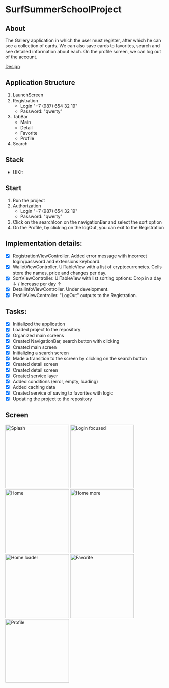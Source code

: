 # SurfSummerSchoolProject

## About
The Gallery application in which the user must register, after which he can see a collection of cards. We can also save cards to favorites, search and see detailed information about each. On the profile screen, we can log out of the account.

[Design](https://www.figma.com/file/DskQkoBqXewHFzyqlKkao3/Surf-education-iOS?node-id=13%3A9067)

## Application Structure
1. LaunchScreen
2. Registration
    * Login "+7 (987) 654 32 19"
    * Password: "qwerty"
3. TabBar
    * Main
    * Detail
    * Favorite
    * Profile
4. Search

## Stack
* UIKit

## Start
1. Run the project
2. Authorization
    * Login "+7 (987) 654 32 19"
    * Password: "qwerty"
3. Click on the searchIcon on the navigationBar and select the sort option
4. On the Profile, by clicking on the logOut, you can exit to the Registration

## Implementation details:
- [X] RegistrationViewController. Added error message with incorrect login/password and extensions keyboard.
- [X] WalletViewController. UITableView with a list of cryptocurrencies. Cells store the names, price and changes per day.
- [X] SortViewController. UITableView with list sorting options: Drop in a day ↓ / Increase per day ↑
- [X] DetailInfoViewController. Under development.
- [X] ProfileViewController. "LogOut" outputs to the Registration.

## Tasks:
- [X] Initialized the application
- [X] Loaded project to the repository
- [X] Organized main screens
- [X] Created NavigationBar, search button with clicking
- [X] Created main screen
- [X] Initializing a search screen
- [X] Made a transition to the screen by clicking on the search button
- [X] Created detail screen
- [X] Created detail screen
- [X] Created service layer
- [X] Added conditions (error, empty, loading)
- [X] Added caching data
- [X] Created service of saving to favorites with logic
- [X] Updating the project to the repository

## Screen
<img width="200" alt="Splash" src="https://user-images.githubusercontent.com/99760600/183309438-c7517d20-acc5-42f2-9cc3-3245496c4f02.jpg"> <img width="200" alt="Login focused" src="https://user-images.githubusercontent.com/99760600/183309441-18d726c1-a65e-4932-91ed-173a1b636c8a.jpg"> <img width="200" alt="Home" src="https://user-images.githubusercontent.com/99760600/183309493-51307961-9506-4283-9328-21b85c9114f6.jpg"> <img width="200" alt="Home more" src="https://user-images.githubusercontent.com/99760600/183309497-b1e7c390-2bf5-4892-b25b-ade7221e730f.jpg"> <img width="200" alt="Home loader" src="https://user-images.githubusercontent.com/99760600/183309502-87df5a1e-705f-4c81-ab4c-b836428cc817.jpg"> <img width="200" alt="Favorite" src="https://user-images.githubusercontent.com/99760600/183309507-00b72ff4-29c4-4b02-bcfa-06f6f2a072f1.jpg"> <img width="200" alt="Profile" src="https://user-images.githubusercontent.com/99760600/183309509-25cc6925-2492-4c7f-b7e9-41ffdddebe38.jpg">
